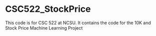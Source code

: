 # CSC522_StockPrice
This code is for CSC 522 at NCSU. It contains the code for the 10K and Stock Price Machine Learning Project
